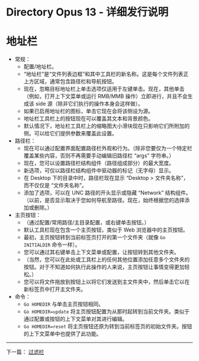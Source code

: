 # Directory Opus 13 - 详细发行说明

# 地址栏

- 常规：
    - 配置/地址栏。
    - “地址栏”是“文件列表边框”和其中工具栏的新名称。这是每个文件列表正上方区域，通常包含路径栏和导航按钮。
    - 现在，忽略目标地址栏上单击选项仅适用于左键单击。现在，其他单击（例如，打开上下文菜单或运行 RMB/MMB 操作）立即进行，并且不会生成该 side 源（除非它们执行的操作本身会这样做）。
    - 如果已启用地址栏的图标，单击它现在会将该侧设为源。
    - 地址栏工具栏上的按钮现在可以覆盖其文本和背景颜色。
    - 默认情况下，地址栏工具栏上的缩略图大小滑块现在只影响它们所附加的侧。可以给它们提供参数来覆盖此设置。
- 路径栏：
    - 现在可以通过配置界面配置路径栏外观和行为。（除非您要仅为一个特定栏覆盖某些内容，否则不再需要手动编辑旧路径栏 “args” 字符串。）
    - 现在，您可以设置路径栏结构组件（路径组成部分）的最大宽度。
    - 新选项，可仅以路径栏结构组件中驱动器的标记（无字母）显示。
    - 在 Desktop 下的目录中时，路径栏现在显示 “Desktop \> 文件夹名称”，而不仅仅是 “文件夹名称”。
    - 添加了选项，可以在 UNC 路径的开头显示或隐藏 “Network” 结构组件。（以前，是否显示取决于您如何导航至路径。现在，始终根据您的选择添加或删除。）
- 主页按钮：
    - （通过配置/常用路径/主目录配置，或右键单击按钮。）
    - 默认工具栏现在包含一个主页按钮，类似于 Web 浏览器中的主页按钮。
    - 最初，主页按钮转到当前标签页打开的第一个文件夹（就像 `Go INITIALDIR` 命令一样）。
    - 您可以通过其右键单击上下文菜单或配置，让按钮转到其他文件夹。
    - （当然，您可以在此处或工具栏上的任何其他位置添加任意多个文件夹的按钮。对于不知道如何执行此操作的人来说，主页按钮让事情变得更加轻松。）
    - 您可以将文件拖放到按钮上以将它们发送到主文件夹中，然后单击它以在新标签页中打开主文件夹。
- 命令：
    - `Go HOMEDIR` 与单击主页按钮相同。
    - `Go HOMEDIR=update` 将主页按钮配置为从那时起转到当前文件夹。类似于通过配置或按钮的上下文菜单对其进行编辑。
    - `Go HOMEDIR=reset` 将主页按钮还原为转到当前标签页的初始文件夹。按钮的上下文菜单中也提供了此功能。

------------------------------------------------------------------------

下一篇： [过滤栏](/Manual/release_history/opus13_detailed/filter_bar.zh.md)